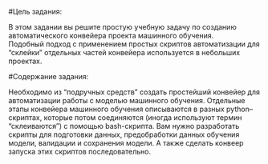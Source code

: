 #Цель задания:

В этом задании вы решите простую учебную задачу по созданию автоматического конвейера проекта машинного обучения.  
Подобный подход с применением простых скриптов автоматизации для “склейки” отдельных частей конвейера используется в небольших проектах.


#Содержание задания:

Необходимо из “подручных средств” создать простейший конвейер для автоматизации работы с моделью машинного обучения. 
Отдельные этапы конвейера машинного обучения описываются в разных python–скриптах, которые потом соединяются (иногда используют термин “склеиваются”) с помощью bash-скрипта. Вам нужно разработать скрипты для подготовки данных, предобработки данных обучения модели, валидации и сохранения модели.
А также сделать конвеер запуска этих скриптов последовательно.
